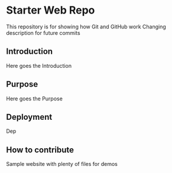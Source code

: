 # Starter Web Repo

This repository is for showing how Git and GitHub work
Changing description for future commits
## Introduction
Here goes the Introduction
## Purpose
Here goes the Purpose
## Deployment
Dep
## How to contribute
Sample website with plenty of files for demos
